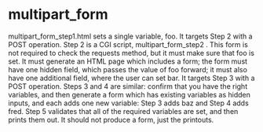 # multipart_form
multipart_form_step1.html sets a single variable, foo. It targets Step 2 with a POST operation.
Step 2 is a CGI script, multipart_form_step2 . This form is not required to check the requests method, but it must make sure that foo is set. It must generate an HTML page which includes a form; the form must have one hidden field, which passes the value of foo forward; it must also have one additional field, where the user can set bar. It targets Step 3 with a POST operation.
Steps 3 and 4 are similar: confirm that you have the right variables, and then generate a form which has existing variables as hidden inputs, and each adds one new variable: Step 3 adds baz and Step 4 adds fred.
Step 5 validates that all of the required variables are set, and then prints them out. It should not produce a form, just the printouts.

